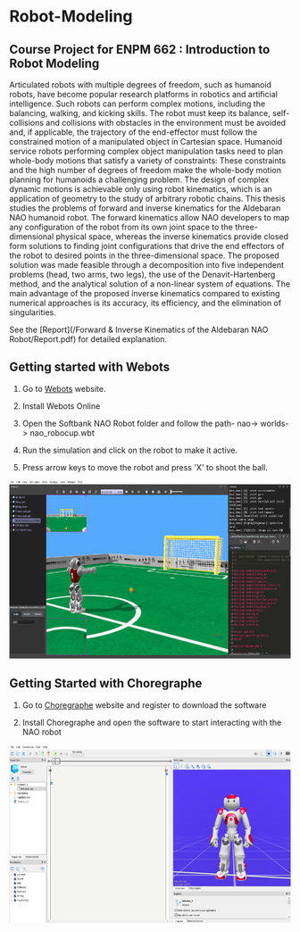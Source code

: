 # Robot-Modeling

## Course Project for ENPM 662 : Introduction to Robot Modeling

Articulated robots with multiple degrees of freedom, such as humanoid robots, have become popular research platforms in robotics and artificial intelligence. Such robots can perform complex motions, including the balancing, walking, and kicking skills. The robot must keep its balance, self-collisions and collisions with obstacles in the environment must be avoided and, if applicable, the trajectory of the end-effector must follow the constrained motion of a manipulated object in Cartesian space. Humanoid service robots performing complex object manipulation tasks need to plan whole-body motions that satisfy a variety of constraints: These constraints and the high number of degrees of freedom make the whole-body motion planning for humanoids a challenging problem. The design of complex dynamic motions is achievable only using robot kinematics, which is an application of geometry to the study of arbitrary robotic chains. This thesis studies the problems of forward and inverse kinematics for the Aldebaran NAO humanoid robot. The forward kinematics allow NAO developers to map any configuration of the robot from its own joint space to the three-dimensional physical space, whereas the inverse kinematics provide closed form solutions to finding joint configurations that drive the end effectors of the robot to desired points in the three-dimensional space. The proposed solution was made feasible through a decomposition into five independent problems (head, two arms, two legs), the use of the Denavit-Hartenberg method, and the analytical solution of a non-linear system of equations. The main advantage of the proposed inverse kinematics compared to existing numerical approaches is its accuracy, its efficiency, and the elimination of singularities.

See the [Report](/Forward & Inverse Kinematics of the Aldebaran NAO Robot/Report.pdf) for detailed explanation.

## Getting started with Webots

1. Go to [Webots](https://cyberbotics.com/) website.

2. Install Webots Online

3. Open the Softbank NAO Robot folder and follow the path-
nao-> worlds-> nao_robocup.wbt

4. Run the simulation and click on the robot to make it active.

5. Press arrow keys to move the robot and press 'X' to shoot the ball.

<p align="center">
  <img width="580" height="320" src="/Forward & Inverse Kinematics of the Aldebaran NAO Robot/Webots.jpg">
</p>


## Getting Started with Choregraphe

1. Go to [Choregraphe](https://www.robotlab.com/choregraphe-download) website and register to download the software

2. Install Choregraphe and open the software to start interacting with the NAO robot 

<p align="center">
  <img width="580" height="320" src="/Forward & Inverse Kinematics of the Aldebaran NAO Robot/Choregraphe.jpg">
</p>

